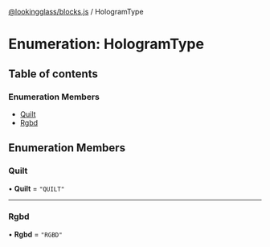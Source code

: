 [@lookingglass/blocks.js](../README.md) / HologramType

# Enumeration: HologramType

## Table of contents

### Enumeration Members

- [Quilt](HologramType.md#quilt)
- [Rgbd](HologramType.md#rgbd)

## Enumeration Members

### Quilt

• **Quilt** = ``"QUILT"``

___

### Rgbd

• **Rgbd** = ``"RGBD"``
